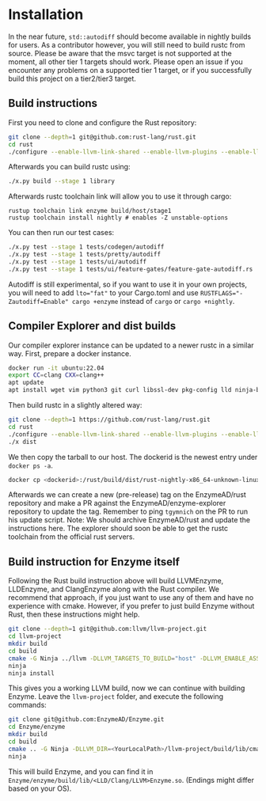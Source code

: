 # Installation

In the near future, `std::autodiff` should become available in nightly builds for users. As a contributor however, you will still need to build rustc from source. Please be aware that the msvc target is not supported at the moment, all other tier 1 targets should work. Please open an issue if you encounter any problems on a supported tier 1 target, or if you successfully build this project on a tier2/tier3 target.

## Build instructions

First you need to clone and configure the Rust repository:
```bash
git clone --depth=1 git@github.com:rust-lang/rust.git
cd rust
./configure --enable-llvm-link-shared --enable-llvm-plugins --enable-llvm-enzyme --release-channel=nightly --enable-llvm-assertions --enable-clang --enable-lld --enable-option-checking --enable-ninja --disable-docs
```

Afterwards you can build rustc using:
```bash
./x.py build --stage 1 library
```

Afterwards rustc toolchain link will allow you to use it through cargo:
```
rustup toolchain link enzyme build/host/stage1
rustup toolchain install nightly # enables -Z unstable-options
```

You can then run our test cases:

```bash
./x.py test --stage 1 tests/codegen/autodiff
./x.py test --stage 1 tests/pretty/autodiff
./x.py test --stage 1 tests/ui/autodiff
./x.py test --stage 1 tests/ui/feature-gates/feature-gate-autodiff.rs
```

Autodiff is still experimental, so if you want to use it in your own projects, you will need to add `lto="fat"` to your Cargo.toml 
and use `RUSTFLAGS="-Zautodiff=Enable" cargo +enzyme` instead of `cargo` or `cargo +nightly`. 

## Compiler Explorer and dist builds

Our compiler explorer instance can be updated to a newer rustc in a similar way. First, prepare a docker instance.
```bash
docker run -it ubuntu:22.04
export CC=clang CXX=clang++
apt update
apt install wget vim python3 git curl libssl-dev pkg-config lld ninja-build cmake clang build-essential 
```
Then build rustc in a slightly altered way:
```bash
git clone --depth=1 https://github.com/rust-lang/rust.git
cd rust
./configure --enable-llvm-link-shared --enable-llvm-plugins --enable-llvm-enzyme --release-channel=nightly --enable-llvm-assertions --enable-clang --enable-lld --enable-option-checking --enable-ninja --disable-docs
./x dist
```
We then copy the tarball to our host. The dockerid is the newest entry under `docker ps -a`.
```bash
docker cp <dockerid>:/rust/build/dist/rust-nightly-x86_64-unknown-linux-gnu.tar.gz rust-nightly-x86_64-unknown-linux-gnu.tar.gz
```
Afterwards we can create a new (pre-release) tag on the EnzymeAD/rust repository and make a PR against the EnzymeAD/enzyme-explorer repository to update the tag.
Remember to ping `tgymnich` on the PR to run his update script. Note: We should archive EnzymeAD/rust and update the instructions here. The explorer should soon
be able to get the rustc toolchain from the official rust servers.


## Build instruction for Enzyme itself

Following the Rust build instruction above will build LLVMEnzyme, LLDEnzyme, and ClangEnzyme along with the Rust compiler.
We recommend that approach, if you just want to use any of them and have no experience with cmake.
However, if you prefer to just build Enzyme without Rust, then these instructions might help.

```bash
git clone --depth=1 git@github.com:llvm/llvm-project.git 
cd llvm-project
mkdir build
cd build
cmake -G Ninja ../llvm -DLLVM_TARGETS_TO_BUILD="host" -DLLVM_ENABLE_ASSERTIONS=ON -DLLVM_ENABLE_PROJECTS="clang;lld" -DLLVM_ENABLE_RUNTIMES="openmp" -DLLVM_ENABLE_PLUGINS=ON -DCMAKE_BUILD_TYPE=Release -DCMAKE_INSTALL_PREFIX=.
ninja
ninja install
```
This gives you a working LLVM build, now we can continue with building Enzyme.
Leave the `llvm-project` folder, and execute the following commands:
```bash
git clone git@github.com:EnzymeAD/Enzyme.git 
cd Enzyme/enzyme
mkdir build 
cd build 
cmake .. -G Ninja -DLLVM_DIR=<YourLocalPath>/llvm-project/build/lib/cmake/llvm/ -DLLVM_EXTERNAL_LIT=<YourLocalPath>/llvm-project/llvm/utils/lit/lit.py -DCMAKE_BUILD_TYPE=Release -DCMAKE_EXPORT_COMPILE_COMMANDS=YES -DBUILD_SHARED_LIBS=ON
ninja
```
This will build Enzyme, and you can find it in `Enzyme/enzyme/build/lib/<LLD/Clang/LLVM>Enzyme.so`. (Endings might differ based on your OS).

